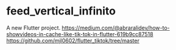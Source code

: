 # feed_vertical_infinito

A new Flutter project.
https://medium.com/@abraralidev/how-to-showvideos-in-cache-like-tik-tok-in-flutter-619b9cc87518
https://github.com/mjl0602/flutter_tiktok/tree/master